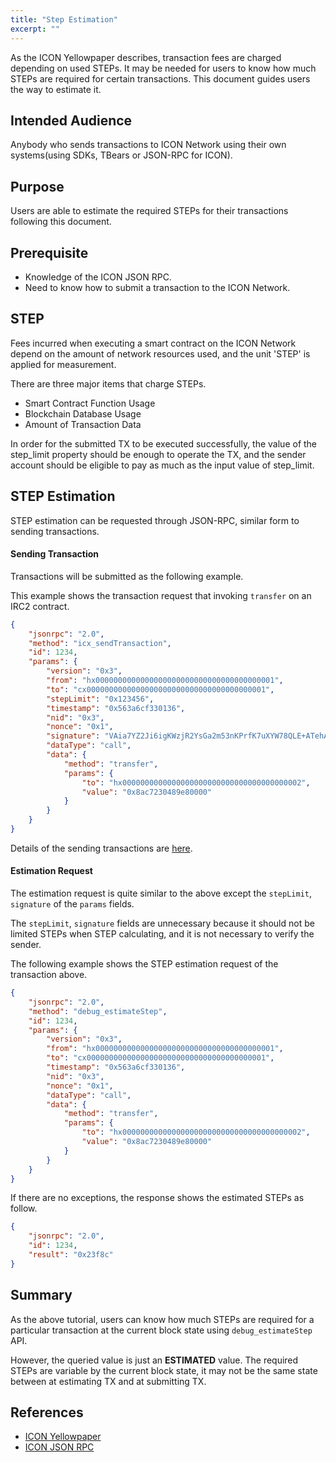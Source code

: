 ```yaml
---
title: "Step Estimation"
excerpt: ""
---
```


As the ICON Yellowpaper describes, transaction fees are charged depending on used STEPs. 
It may be needed for users to know how much STEPs are required for certain transactions.
This document guides users the way to estimate it. 


## Intended Audience

Anybody who sends transactions to ICON Network using their own systems(using SDKs, TBears or JSON-RPC for ICON).


## Purpose

Users are able to estimate the required STEPs for their transactions following this document.


## Prerequisite

- Knowledge of the ICON JSON RPC.
- Need to know how to submit a transaction to the ICON Network.


## STEP

Fees incurred when executing a smart contract on the ICON Network depend on the amount of network resources used, and the unit 'STEP' is applied for measurement.

There are three major items that charge STEPs.
- Smart Contract Function Usage
- Blockchain Database Usage
- Amount of Transaction Data

In order for the submitted TX to be executed successfully, the value of the step_limit property should be enough to operate the TX, and the sender account should be eligible to pay as much as the input value of step_limit.


## STEP Estimation

STEP estimation can be requested through JSON-RPC, similar form to sending transactions.

#### Sending Transaction

Transactions will be submitted as the following example.

This example shows the transaction request that invoking `transfer` on an IRC2 contract.

```json
{
    "jsonrpc": "2.0",
    "method": "icx_sendTransaction",
    "id": 1234,
    "params": {
        "version": "0x3",
        "from": "hx0000000000000000000000000000000000000001",
        "to": "cx0000000000000000000000000000000000000001",
        "stepLimit": "0x123456",
        "timestamp": "0x563a6cf330136",
        "nid": "0x3",
        "nonce": "0x1",
        "signature": "VAia7YZ2Ji6igKWzjR2YsGa2m53nKPrfK7uXYW78QLE+ATehAVZPC40szvAiA6NEU5gCYB4c4qaQzqDh2ugcHgA=",
        "dataType": "call",
        "data": {
            "method": "transfer",
            "params": {
                "to": "hx0000000000000000000000000000000000000002",
                "value": "0x8ac7230489e80000"
            }
        }
    }
}
```

Details of the sending transactions are [here](https://github.com/icon-project/icon-rpc-server/blob/master/docs/icon-json-rpc-v3.md#icx_sendtransaction).

#### Estimation Request

The estimation request is quite similar to the above except the `stepLimit`, `signature` of the `params` fields.

The `stepLimit`, `signature` fields are unnecessary because it should not be limited STEPs when STEP calculating, and it is not necessary to verify the sender.

The following example shows the STEP estimation request of the transaction above.

```json
{
    "jsonrpc": "2.0",
    "method": "debug_estimateStep",
    "id": 1234,
    "params": {
        "version": "0x3",
        "from": "hx0000000000000000000000000000000000000001",
        "to": "cx0000000000000000000000000000000000000001",
        "timestamp": "0x563a6cf330136",
        "nid": "0x3",
        "nonce": "0x1",
        "dataType": "call",
        "data": {
            "method": "transfer",
            "params": {
                "to": "hx0000000000000000000000000000000000000002",
                "value": "0x8ac7230489e80000"
            }
        }
    }
}
```

If there are no exceptions, the response shows the estimated STEPs as follow.

```json
{
    "jsonrpc": "2.0",
    "id": 1234,
    "result": "0x23f8c"
}
```

<!--
## Using T-Bears


## Using SDKs

### Java

### JavaScript

### Python

-->


## Summary

As the above tutorial, users can know how much STEPs are required for a particular transaction at the current block state using `debug_estimateStep` API.

However, the queried value is just an **ESTIMATED** value. 
The required STEPs are variable by the current block state, it may not be the same state between at estimating TX and at submitting TX.


## References

- [ICON Yellowpaper](https://icon.foundation/resources/file/ICON_Yellowpaper_Transactionfee_EN_V1.0.pdf)
- [ICON JSON RPC](https://github.com/icon-project/icon-rpc-server/blob/master/docs/icon-json-rpc-v3.md#debug_estimateStep)
<!--
- [T-Bears]()
- [Java SDK]()
- [JavaScript SDK]()
- [Python SDK]()
-->
